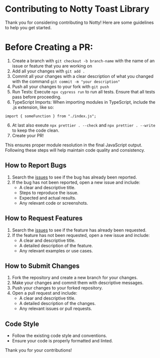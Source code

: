 # Contributing to Notty Toast Library

Thank you for considering contributing to Notty! Here are some guidelines to help you get started.

# Before Creating a PR:

1. Create a branch with `git checkout -b branch-name` with the name of an issue or feature that you are working on
2. Add all your changes with `git add .`
3. Commit all your changes with a clear description of what you changed with the command `git commit -m "your description"`
4. Push all your changes to your fork with `git push`
5. Run Tests: Execute `npx cypress run` to run all tests. Ensure that all tests pass before proceeding.
6. TypeScript Imports: When importing modules in TypeScript, include the .js extension, like so:

```
import { someFunction } from "./index.js";

```

6. At last also exeute `npx prettier . --check` and `npx prettier . --write` to keep the code clean.
7. Create your PR!

This ensures proper module resolution in the final JavaScript output.
Following these steps will help maintain code quality and consistency.

## How to Report Bugs

1. Search the [issues](https://github.com/your-username/notty-toast-library/issues) to see if the bug has already been reported.
2. If the bug has not been reported, open a new issue and include:
   - A clear and descriptive title.
   - Steps to reproduce the issue.
   - Expected and actual results.
   - Any relevant code or screenshots.

## How to Request Features

1. Search the [issues](https://github.com/your-username/notty-toast-library/issues) to see if the feature has already been requested.
2. If the feature has not been requested, open a new issue and include:
   - A clear and descriptive title.
   - A detailed description of the feature.
   - Any relevant examples or use cases.

## How to Submit Changes

1. Fork the repository and create a new branch for your changes.
2. Make your changes and commit them with descriptive messages.
3. Push your changes to your forked repository.
4. Open a pull request and include:
   - A clear and descriptive title.
   - A detailed description of the changes.
   - Any relevant issues or pull requests.

## Code Style

- Follow the existing code style and conventions.
- Ensure your code is properly formatted and linted.

Thank you for your contributions!
